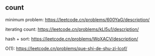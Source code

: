 ## count

minimum problem: https://leetcode.cn/problems/600YaG/description/

iterating count: https://leetcode.cn/problems/kLl5u1/description/

hash + sort: https://leetcode.cn/problems/WqXACV/description/

O(1): https://leetcode.cn/problems/que-shi-de-shu-zi-lcof/
